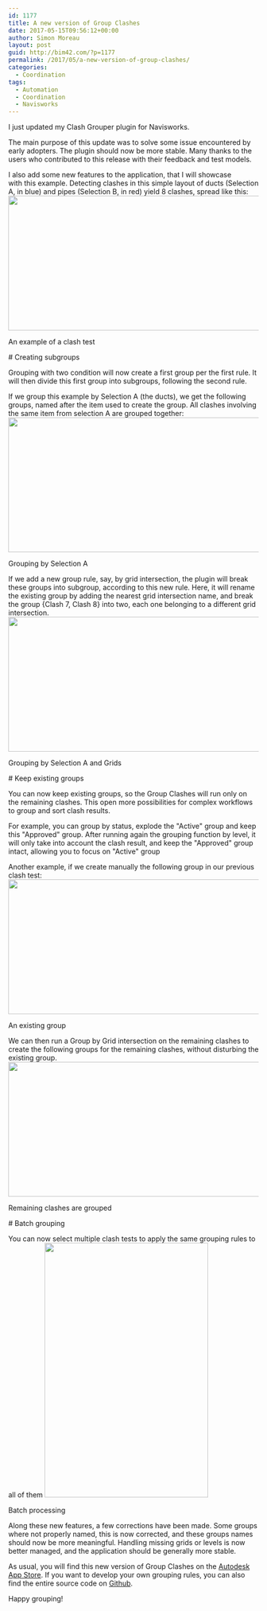 ```yaml
---
id: 1177
title: A new version of Group Clashes
date: 2017-05-15T09:56:12+00:00
author: Simon Moreau
layout: post
guid: http://bim42.com/?p=1177
permalink: /2017/05/a-new-version-of-group-clashes/
categories:
  - Coordination
tags:
  - Automation
  - Coordination
  - Navisworks
---
```

I just updated my Clash Grouper plugin for Navisworks.

The main purpose of this update was to solve some issue encountered by early adopters. The plugin should now be more stable. Many thanks to the users who contributed to this release with their feedback and test models.

I also add some new features to the application, that I will showcase with this example. Detecting clashes in this simple layout of ducts (Selection A, in blue) and pipes (Selection B, in red) yield 8 clashes, spread like this:  <a href="https://bim42.com/wp-content/uploads/2017/05/1.png"><img class="size-large wp-image-1179" src="https://bim42.com/wp-content/uploads/2017/05/1-1024x475.png" alt="" width="584" height="271" srcset="https://bim42.com/wp-content/uploads/2017/05/1-1024x475.png 1024w, https://bim42.com/wp-content/uploads/2017/05/1-300x139.png 300w, https://bim42.com/wp-content/uploads/2017/05/1-768x356.png 768w, https://bim42.com/wp-content/uploads/2017/05/1-500x232.png 500w" sizes="(max-width: 584px) 100vw, 584px" /></a>
  
  <p class="wp-caption-text">
    An example of a clash test
  </p># Creating subgroups

Grouping with two condition will now create a first group per the first rule. It will then divide this first group into subgroups, following the second rule.

If we group this example by Selection A (the ducts), we get the following groups, named after the item used to create the group. All clashes involving the same item from selection A are grouped together:  <a href="https://bim42.com/wp-content/uploads/2017/05/2.png"><img class="size-large wp-image-1180" src="https://bim42.com/wp-content/uploads/2017/05/2-1024x475.png" alt="" width="584" height="271" srcset="https://bim42.com/wp-content/uploads/2017/05/2-1024x475.png 1024w, https://bim42.com/wp-content/uploads/2017/05/2-300x139.png 300w, https://bim42.com/wp-content/uploads/2017/05/2-768x356.png 768w, https://bim42.com/wp-content/uploads/2017/05/2-500x232.png 500w" sizes="(max-width: 584px) 100vw, 584px" /></a>
  
  <p class="wp-caption-text">
    Grouping by Selection A
  </p>If we add a new group rule, say, by grid intersection, the plugin will break these groups into subgroup, according to this new rule. Here, it will rename the existing group by adding the nearest grid intersection name, and break the group {Clash 7, Clash 8} into two, each one belonging to a different grid intersection.  <a href="https://bim42.com/wp-content/uploads/2017/05/3.png"><img class="size-large wp-image-1181" src="https://bim42.com/wp-content/uploads/2017/05/3-1024x475.png" alt="" width="584" height="271" srcset="https://bim42.com/wp-content/uploads/2017/05/3-1024x475.png 1024w, https://bim42.com/wp-content/uploads/2017/05/3-300x139.png 300w, https://bim42.com/wp-content/uploads/2017/05/3-768x356.png 768w, https://bim42.com/wp-content/uploads/2017/05/3-500x232.png 500w" sizes="(max-width: 584px) 100vw, 584px" /></a>
  
  <p class="wp-caption-text">
    Grouping by Selection A and Grids
  </p># Keep existing groups

You can now keep existing groups, so the Group Clashes will run only on the remaining clashes. This open more possibilities for complex workflows to group and sort clash results.

For example, you can group by status, explode the "Active" group and keep this "Approved" group. After running again the grouping function by level, it will only take into account the clash result, and keep the "Approved" group intact, allowing you to focus on "Active" group

Another example, if we create manually the following group in our previous clash test:  <a href="https://bim42.com/wp-content/uploads/2017/05/4.png"><img class="size-large wp-image-1182" src="https://bim42.com/wp-content/uploads/2017/05/4-1024x475.png" alt="" width="584" height="271" srcset="https://bim42.com/wp-content/uploads/2017/05/4-1024x475.png 1024w, https://bim42.com/wp-content/uploads/2017/05/4-300x139.png 300w, https://bim42.com/wp-content/uploads/2017/05/4-768x356.png 768w, https://bim42.com/wp-content/uploads/2017/05/4-500x232.png 500w" sizes="(max-width: 584px) 100vw, 584px" /></a>
  
  <p class="wp-caption-text">
    An existing group
  </p>We can then run a Group by Grid intersection on the remaining clashes to create the following groups for the remaining clashes, without disturbing the existing group.  <a href="https://bim42.com/wp-content/uploads/2017/05/5.png"><img class="size-large wp-image-1178" src="https://bim42.com/wp-content/uploads/2017/05/5-1024x475.png" alt="" width="584" height="271" srcset="https://bim42.com/wp-content/uploads/2017/05/5-1024x475.png 1024w, https://bim42.com/wp-content/uploads/2017/05/5-300x139.png 300w, https://bim42.com/wp-content/uploads/2017/05/5-768x356.png 768w, https://bim42.com/wp-content/uploads/2017/05/5-500x232.png 500w" sizes="(max-width: 584px) 100vw, 584px" /></a>
  
  <p class="wp-caption-text">
    Remaining clashes are grouped
  </p># Batch grouping

You can now select multiple clash tests to apply the same grouping rules to all of them  <a href="https://bim42.com/wp-content/uploads/2017/05/Batch.gif"><img class="size-full wp-image-1183" src="https://bim42.com/wp-content/uploads/2017/05/Batch.gif" alt="" width="329" height="512" /></a>
  
  <p class="wp-caption-text">
    Batch processing
  </p>Along these new features, a few corrections have been made. Some groups where not properly named, this is now corrected, and these groups names should now be more meaningful. Handling missing grids or levels is now better managed, and the application should be generally more stable.

As usual, you will find this new version of Group Clashes on the [Autodesk App Store](https://apps.autodesk.com/NAVIS/en/Detail/Index?id=7544208847822212204&appLang=en&os=Win64). If you want to develop your own grouping rules, you can also find the entire source code on [Github](https://github.com/simonmoreau/GroupClashes).

Happy grouping!